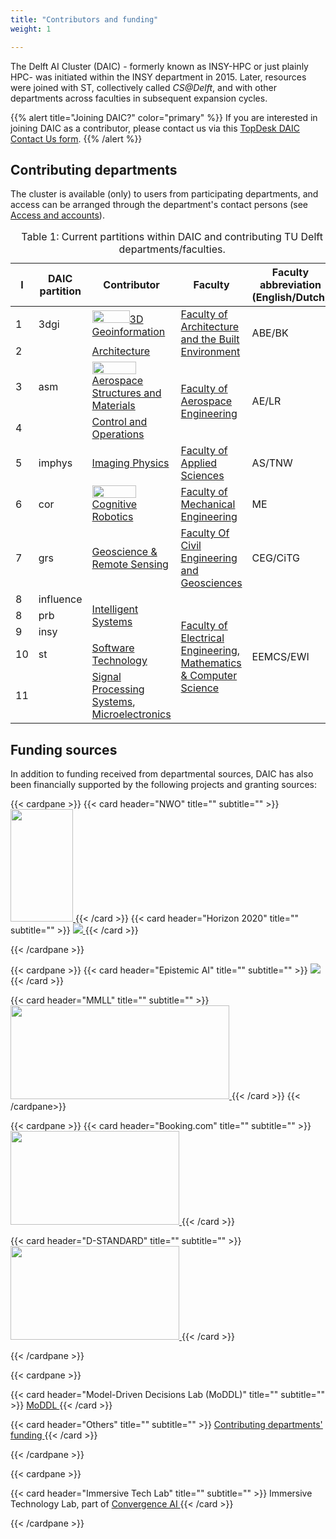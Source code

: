 ```yaml
---
title: "Contributors and funding"
weight: 1

---
```


The Delft AI Cluster (DAIC) - formerly known as INSY-HPC or just plainly HPC-  was initiated within the INSY department in 2015. Later, resources were joined with ST, collectively called _CS@Delft_, and with other departments across faculties in subsequent expansion cycles. 


{{% alert title="Joining DAIC?" color="primary" %}}
If you are interested in joining DAIC as a contributor, please contact us via this [TopDesk DAIC Contact Us form](https://tudelft.topdesk.net/tas/public/ssp/content/serviceflow?unid=889f49ca2fe440539cbd713918432046&openedFromService=true).
{{% /alert %}}




## Contributing departments



The cluster is available (only) to users from participating departments, and access can be arranged through the department's contact persons (see [Access and accounts](/docs/policies#access-and-accounts)).


<table>
<caption> Table 1: Current partitions within DAIC and contributing TU Delft departments/faculties.
</caption>
<thead>
  <tr>
    <th>I</th>
    <th>DAIC partition</th>
    <th>Contributor</th>
    <th>Faculty</th>
    <th>Faculty abbreviation (English/Dutch)</th>
  </tr>
</thead>
<tbody>
  <tr>
    <td>1</td>
    <td>3dgi</td>
    <td><a href="https://3d.bk.tudelft.nl/"><img src="/img/logo_3dgi.png" height=20 width=60/>3D Geoinformation</a></td>
    <td rowspan="2"><a href="https://www.tudelft.nl/en/architecture-and-the-built-environment">  Faculty of Architecture and the Built Environment</a></td>
    <td rowspan="2">ABE/BK</td>
  </tr>
    <tr>
    <td>2</td>
    <td></td>
    <td><a href="https://www.tudelft.nl/en/architecture-and-the-built-environment/about-the-faculty/departments/architecture">Architecture</a></td>
  </tr>
  <tr>
    <td>3</td>
    <td>asm</td>
    <td> <a href="https://www.tudelft.nl/en/ae/organisation/departments/aerospace-structures-and-materials"> <img src="/img/logo_asm.png" height=20 width=70/> Aerospace Structures and Materials</a></td>
    <td rowspan="2"><a href="https://www.tudelft.nl/en/ae">Faculty of Aerospace Engineering</a></td>
    <td rowspan="2">AE/LR</td>
  </tr>
    <tr>
    <td>4</td>
    <td></td>
    <td> <a href="https://www.tudelft.nl/en/ae/organisation/departments/control-and-operations"> Control and Operations</a></td>
  </tr>
  <tr>
    <td>5</td>
    <td>imphys</td>
    <td><a href="https://www.tudelft.nl/en/faculty-of-applied-sciences/about-faculty/departments/imphys">Imaging Physics</a></td>
    <td><a href="https://www.tudelft.nl/en/faculty-of-applied-sciences">Faculty of Applied Sciences</a></td>
    <td>AS/TNW</td>
  </tr>
  <tr>
    <td>6</td>
    <td>cor</td>
    <td><a href="https://www.tudelft.nl/me/over/afdelingen/cognitive-robotics-cor"><img src="/img/logo_cor.png" height=20 width=70/>Cognitive Robotics</a></td>
    <td><a href="https://www.tudelft.nl/en/me">Faculty of Mechanical Engineering</a></td>
    <td>ME</td>
  </tr>
  <tr>
    <td>7</td>
    <td>grs</td>
    <td><a href="https://www.tudelft.nl/citg/over-faculteit/afdelingen/geoscience-remote-sensing">Geoscience &amp; Remote Sensing</a></td>
    <td><a href="https://www.tudelft.nl/en/ceg">Faculty Of Civil Engineering and Geosciences</a></td>
    <td>CEG/CiTG</td>
  </tr>
  <tr>
    <td>8</td>
    <td>influence</td>
    <td rowspan="4"><a href="https://www.tudelft.nl/en/eemcs/the-faculty/departments/intelligent-systems">Intelligent Systems</a></td>
    <td rowspan="6"><a href="https://www.tudelft.nl/en/eemcs">Faculty of Electrical Engineering, Mathematics &amp; Computer Science</a></td>
    <td rowspan="6">EEMCS/EWI</td>
  </tr>
    <tr>
    <td>8</td>
    <td>prb</td>
  </tr>
  <tr>
  </tr>
  <tr>
    <td>9</td>
    <td>insy</td>
  </tr>
  <tr>
    <td>10</td>
    <td>st</td>
    <td><a href="https://www.tudelft.nl/ewi/over-de-faculteit/afdelingen/software-technology">Software Technology</a></td>
  </tr>
   <tr>
    <td>11</td>
    <td></td>
    <td><a href="https://sps.ewi.tudelft.nl/">Signal Processing Systems</a>, <a href="https://microelectronics.tudelft.nl/">Microelectronics</a></td>
  </tr>

</tbody>
</table>

## Funding sources
In addition to funding received from departmental sources, DAIC has also been financially supported by the following projects and granting sources:

{{< cardpane >}}
  {{< card header="NWO" title="" subtitle=""  >}}
  <a href="https://www.nwo.nl/en/researchprogrammes/nwo-talent-programme/projects-vidi">
	  <img src="https://bscs.umcg.nl/nl/wp-content/uploads/sites/2/2022/07/VIDI2.png" height=180 width=100/>
  </a>
  {{< /card >}}
  {{< card header="Horizon 2020" title="" subtitle=""  >}}
  <a href="https://research-and-innovation.ec.europa.eu/funding/funding-opportunities/funding-programmes-and-open-calls/horizon-2020_en">
	  <img src="/img/logo_eu-horizon2020.png"  >
  </a>
  {{< /card >}}
  
{{< /cardpane >}}

{{< cardpane >}}
{{< card header="Epistemic AI" title="" subtitle=""  >}}
  <a href="https://www.epistemic-ai.eu/home">
	  <img src="/img/logo-epistemic-ai.png"  />
  </a>
  {{< /card >}}

   {{< card header="MMLL" title="" subtitle=""  >}}
    <a href="https://www.st.ewi.tudelft.nl/~mtjspaan/mmll/index_en.html">
	    <img src="/docs/introduction/images/funders_MMLLlogo.png" height=150 width=350 />
    </a>
  {{< /card >}}
{{< /cardpane>}}


{{< cardpane >}}
  {{< card header="Booking.com" title="" subtitle=""  >}}
  <a href="https://www.booking.com/">
	  <img src="https://eur03.safelinks.protection.outlook.com/?url=https%3A%2F%2Fassets-global.website-files.com%2F658f265af26f3187eb6b03b0%2F65fa9bd046a7b0dba64008fe_1280px-Booking.com_logo.svg-p-500.png&data=05%7C02%7CA.E.Ahmed%40tudelft.nl%7C5897e06bc0cf49e02a5b08dc7a51e22b%7C096e524d692940308cd38ab42de0887b%7C0%7C0%7C638519739312808690%7CUnknown%7CTWFpbGZsb3d8eyJWIjoiMC4wLjAwMDAiLCJQIjoiV2luMzIiLCJBTiI6Ik1haWwiLCJXVCI6Mn0%3D%7C0%7C%7C%7C&sdata=KacApWStt6AIp2SeMlR2MqzHxoVuou7aJZuS7%2BwjXpY%3D&reserved=0" height=150 width=270/>
  </a>
  {{< /card >}}

   {{< card header="D-STANDARD" title="" subtitle=""  >}}
    <a href="https://d-standart.eu/">
	    <img src="https://www.nccuk.com/media/yiubuee4/d-standart_logotype_rvb_basique.png" height=150 width=270 />
    </a>
  {{< /card >}} 

{{< /cardpane >}}

{{< cardpane >}}

  {{< card header="Model-Driven Decisions Lab (MoDDL)" title="" subtitle=""  >}}
    <a href="https://www.tudelft.nl/en/moddl191223"> MoDDL
    </a>
  {{< /card >}} 

 {{< card header="Others" title="" subtitle=""  >}}
    <a href="https://daic.tudelft.nl/docs/introduction/#contributing-departments">
	    Contributing departments' funding
    </a>
  {{< /card >}}
 
{{< /cardpane >}}

{{< cardpane >}}

 {{< card header="Immersive Tech Lab" title="" subtitle=""  >}}
    Immersive Technology Lab, part of <a href="https://daic.tudelft.nl/docs/introduction/#contributing-departments">
	     Convergence AI
    </a>
  {{< /card >}}
 
{{< /cardpane >}}




